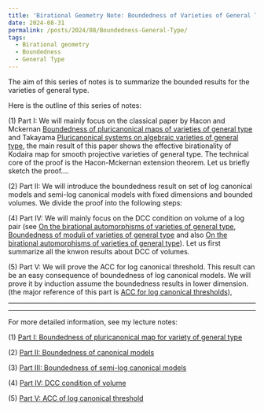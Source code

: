 ```yaml
---
title: 'Birational Geometry Note: Boundedness of Varieties of General Type'
date: 2024-08-31
permalink: /posts/2024/08/Boundedness-General-Type/
tags:
  - Birational geometry
  - Boundedness
  - General Type
---
```


The aim of this series of notes is to summarize the bounded results for the varieties of general type. 

Here is the outline of this series of notes:

(1) Part I: We will mainly focus on the classical paper by Hacon and Mckernan [Boundedness of pluricanonical maps of varieties of general type](https://link.springer.com/article/10.1007/s00222-006-0504-1) and Takayama [Pluricanonical systems on algebraic varieties of general type](https://link.springer.com/article/10.1007/s00222-006-0503-2), the main result of this paper shows the effective birationality of Kodaira map for smooth projective varieties of general type. The technical core of the proof is the Hacon-Mckernan extension theorem. Let us briefly sketch the proof....


(2) Part II: We will introduce the boundedness result on set of log canonical models and semi-log canonical models with fixed dimensions and bounded volumes. We divide the proof into the following steps: 


(4) Part IV: We will mainly focus on the DCC condition on volume of a log pair (see [On the birational automorphisms of varieties of general type](https://annals.math.princeton.edu/2013/177-3/p06), [Boundedness of moduli of varieties of general type](https://ems.press/journals/jems/articles/15330) and also [On the birational automorphisms of varieties of general type](https://annals.math.princeton.edu/2013/177-3/p06)). Let us first summarize all the knwon results about DCC of volumes. 

(5) Part V: We will prove the ACC for log canonical threshold. This result can be an easy consequence of boundedness of log canonical models. We will prove it by induction assume the boundedness results in lower dimension. (the major reference of this part is [ACC for log canonical thresholds](https://annals.math.princeton.edu/2014/180-2/p03)),


---
---


For more detailed information, see my lecture notes:

(1) [Part I: Boundedness of pluricanonical map for variety of general type](https://yilimath.github.io/files/Birational/BoundednessGeneralType/DCCVolume.pdf)

(2) [Part II: Boundedness of canonical models](https://yilimath.github.io/files/Birational/BoundednessGeneralType/BoundedCanonicalModel.pdf)

(3) [Part III: Boundedness of semi-log canonical models](https://yilimath.github.io/files/Birational/BoundednessGeneralType/BoundedSLCM.pdf)

(4) [Part IV: DCC condition of volume](https://yilimath.github.io/files/Birational/BoundednessGeneralType/DCCVolume.pdf)

(5) [Part V: ACC of log canonical threshold](https://yilimath.github.io/files/Birational/BoundednessGeneralType/ACCLCT.pdf)

